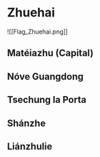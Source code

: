 # Zhuehai
![[Flag_Zhuehai.png]]
## Matéiazhu (Capital)

## Nóve Guangdong

## Tsechung la Porta

## Shánzhe

## Liánzhulie
